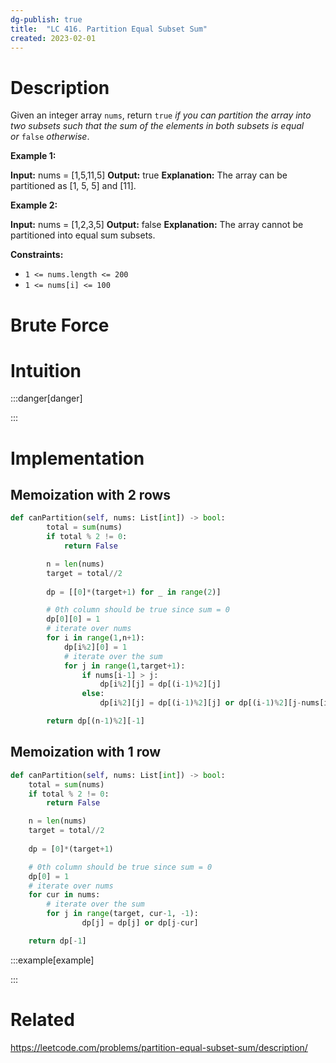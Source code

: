 ```yaml
---
dg-publish: true
title:  "LC 416. Partition Equal Subset Sum"
created: 2023-02-01
---
```



# Description
Given an integer array `nums`, return `true` _if you can partition the array into two subsets such that the sum of the elements in both subsets is equal or_ `false` _otherwise_.

**Example 1:**

**Input:** nums = [1,5,11,5]
**Output:** true
**Explanation:** The array can be partitioned as [1, 5, 5] and [11].

**Example 2:**

**Input:** nums = [1,2,3,5]
**Output:** false
**Explanation:** The array cannot be partitioned into equal sum subsets.

**Constraints:**

-   `1 <= nums.length <= 200`
-   `1 <= nums[i] <= 100`
# Brute Force
# Intuition

:::danger[danger] 


:::

# Implementation

## Memoization with 2 rows
```python
def canPartition(self, nums: List[int]) -> bool:
        total = sum(nums)
        if total % 2 != 0:
            return False

        n = len(nums)
        target = total//2
        
        dp = [[0]*(target+1) for _ in range(2)]

        # 0th column should be true since sum = 0
        dp[0][0] = 1
        # iterate over nums
        for i in range(1,n+1):
            dp[i%2][0] = 1 
            # iterate over the sum
            for j in range(1,target+1):
                if nums[i-1] > j:
                    dp[i%2][j] = dp[(i-1)%2][j]
                else:
                    dp[i%2][j] = dp[(i-1)%2][j] or dp[(i-1)%2][j-nums[i-1]]

        return dp[(n-1)%2][-1]
```
## Memoization with 1 row
```python
def canPartition(self, nums: List[int]) -> bool:
	total = sum(nums)
	if total % 2 != 0:
		return False

	n = len(nums)
	target = total//2
	
	dp = [0]*(target+1)

	# 0th column should be true since sum = 0
	dp[0] = 1
	# iterate over nums
	for cur in nums:
		# iterate over the sum
		for j in range(target, cur-1, -1):
				dp[j] = dp[j] or dp[j-cur]

	return dp[-1]
```

:::example[example] 


:::


# Related
https://leetcode.com/problems/partition-equal-subset-sum/description/